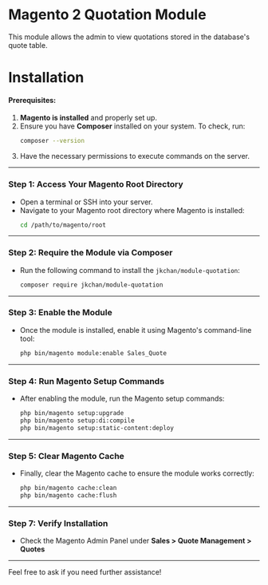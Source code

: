 # Magento 2 Quotation Module
This module allows the admin to view quotations stored in the database's quote table.

# Installation

#### **Prerequisites:**
1. **Magento is installed** and properly set up.
2. Ensure you have **Composer** installed on your system. To check, run:
   ```bash
   composer --version
   ```
3. Have the necessary permissions to execute commands on the server.

---

### **Step 1: Access Your Magento Root Directory**
- Open a terminal or SSH into your server.
- Navigate to your Magento root directory where Magento is installed:
  ```bash
  cd /path/to/magento/root
  ```

---

### **Step 2: Require the Module via Composer**
- Run the following command to install the `jkchan/module-quotation`:
  ```bash
  composer require jkchan/module-quotation
  ```

---

### **Step 3: Enable the Module**
- Once the module is installed, enable it using Magento's command-line tool:
  ```bash
  php bin/magento module:enable Sales_Quote
  ```

---

### **Step 4: Run Magento Setup Commands**
- After enabling the module, run the Magento setup commands:
  ```bash
  php bin/magento setup:upgrade
  php bin/magento setup:di:compile
  php bin/magento setup:static-content:deploy
  ```

---

### **Step 5: Clear Magento Cache**
- Finally, clear the Magento cache to ensure the module works correctly:
  ```bash
  php bin/magento cache:clean
  php bin/magento cache:flush
  ```

---

### **Step 7: Verify Installation**
- Check the Magento Admin Panel under **Sales > Quote Management > Quotes**

---

Feel free to ask if you need further assistance!
